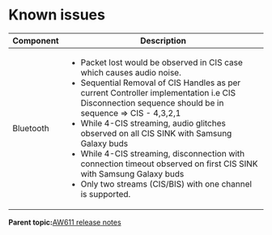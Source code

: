 # Known issues

|Component|Description|
|-----------|-------------|
|Bluetooth|<ul><li>Packet lost would be observed in CIS case which causes audio noise.</li><li>Sequential Removal of CIS Handles as per current Controller implementation i.e CIS Disconnection sequence should be in sequence =\> CIS - 4,3,2,1</li><li>While 4-CIS streaming, audio glitches observed on all CIS SINK with Samsung Galaxy buds</li><li>While 4-CIS streaming, disconnection with connection timeout observed on first CIS SINK with Samsung Galaxy buds</li><li>Only two streams \(CIS/BIS\) with one channel is supported.</li></ul>|

**Parent topic:**[AW611 release notes](../topics/aw611-release-notes.md)

